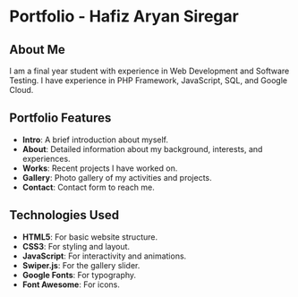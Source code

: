 # Portfolio - Hafiz Aryan Siregar

## About Me

I am a final year student with experience in Web Development and Software Testing. I have experience in PHP Framework, JavaScript, SQL, and Google Cloud.

## Portfolio Features

- **Intro**: A brief introduction about myself.
- **About**: Detailed information about my background, interests, and experiences.
- **Works**: Recent projects I have worked on.
- **Gallery**: Photo gallery of my activities and projects.
- **Contact**: Contact form to reach me.  

## Technologies Used

- **HTML5**: For basic website structure.
- **CSS3**: For styling and layout.
- **JavaScript**: For interactivity and animations.
- **Swiper.js**: For the gallery slider.
- **Google Fonts**: For typography.
- **Font Awesome**: For icons.
